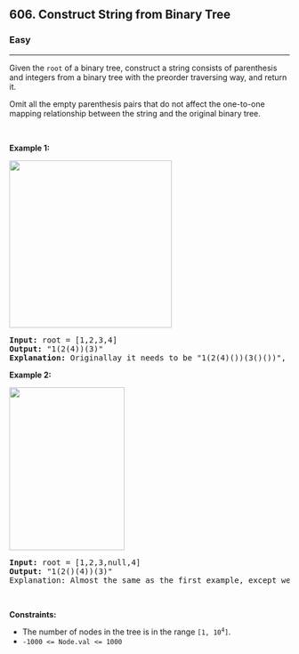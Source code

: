 <h2>606. Construct String from Binary Tree</h2><h3>Easy</h3><hr><div><p>Given the <code>root</code> of a binary tree, construct a string consists of parenthesis and integers from a binary tree with the preorder traversing way, and return it.</p>

<p>Omit all the empty parenthesis pairs that do not affect the one-to-one mapping relationship between the string and the original binary tree.</p>

<p>&nbsp;</p>
<p><strong>Example 1:</strong></p>
<img alt="" src="https://assets.leetcode.com/uploads/2021/05/03/cons1-tree.jpg" style="width: 292px; height: 301px;">
<pre style="position: relative;"><strong>Input:</strong> root = [1,2,3,4]
<strong>Output:</strong> "1(2(4))(3)"
<strong>Explanation:</strong> Originallay it needs to be "1(2(4)())(3()())", but you need to omit all the unnecessary empty parenthesis pairs. And it will be "1(2(4))(3)"
<div class="open_grepper_editor" title="Edit &amp; Save To Grepper"></div></pre>

<p><strong>Example 2:</strong></p>
<img alt="" src="https://assets.leetcode.com/uploads/2021/05/03/cons2-tree.jpg" style="width: 207px; height: 293px;">
<pre style="position: relative;"><strong>Input:</strong> root = [1,2,3,null,4]
<strong>Output:</strong> "1(2()(4))(3)"
Explanation: Almost the same as the first example, except we cannot omit the first parenthesis pair to break the one-to-one mapping relationship between the input and the output.
<div class="open_grepper_editor" title="Edit &amp; Save To Grepper"></div></pre>

<p>&nbsp;</p>
<p><strong>Constraints:</strong></p>

<ul>
	<li>The number of nodes in the tree is in the range <code>[1, 10<sup>4</sup>]</code>.</li>
	<li><code>-1000 &lt;= Node.val &lt;= 1000</code></li>
</ul>
</div>